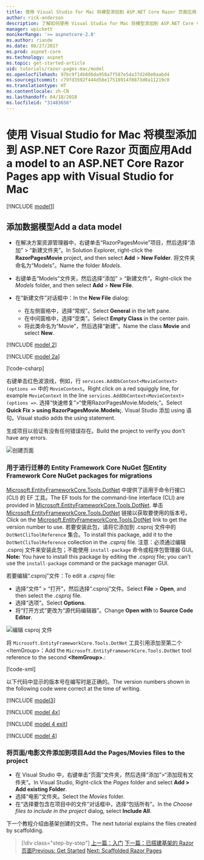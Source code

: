 ```yaml
---
title: 使用 Visual Studio for Mac 将模型添加到 ASP.NET Core Razor 页面应用
author: rick-anderson
description: 了解如何使用 Visual Studio for Mac 将模型添加到 ASP.NET Core 中的 Razor 页面应用。
manager: wpickett
monikerRange: '>= aspnetcore-2.0'
ms.author: riande
ms.date: 08/27/2017
ms.prod: aspnet-core
ms.technology: aspnet
ms.topic: get-started-article
uid: tutorials/razor-pages-mac/model
ms.openlocfilehash: 97bc9f14b8d6da958a7f587e54a37d2d0e0aabd4
ms.sourcegitcommit: c79fd3592f444d58e17518914f8873d0a11219c0
ms.translationtype: HT
ms.contentlocale: zh-CN
ms.lasthandoff: 04/18/2018
ms.locfileid: "31483656"
---
```

# <a name="add-a-model-to-an-aspnet-core-razor-pages-app-with-visual-studio-for-mac"></a><span data-ttu-id="56024-103">使用 Visual Studio for Mac 将模型添加到 ASP.NET Core Razor 页面应用</span><span class="sxs-lookup"><span data-stu-id="56024-103">Add a model to an ASP.NET Core Razor Pages app with Visual Studio for Mac</span></span>

[!INCLUDE [model1](../../includes/RP/model1.md)]

## <a name="add-a-data-model"></a><span data-ttu-id="56024-104">添加数据模型</span><span class="sxs-lookup"><span data-stu-id="56024-104">Add a data model</span></span>

* <span data-ttu-id="56024-105">在解决方案资源管理器中，右键单击“RazorPagesMovie”项目，然后选择“添加” > “新建文件夹”。</span><span class="sxs-lookup"><span data-stu-id="56024-105">In Solution Explorer, right-click the **RazorPagesMovie** project, and then select **Add** > **New Folder**.</span></span> <span data-ttu-id="56024-106">将文件夹命名为“Models”。</span><span class="sxs-lookup"><span data-stu-id="56024-106">Name the folder *Models*.</span></span>
* <span data-ttu-id="56024-107">右键单击“Models”文件夹，然后选择“添加” > “新建文件”。</span><span class="sxs-lookup"><span data-stu-id="56024-107">Right-click the *Models* folder, and then select **Add** > **New File**.</span></span>
* <span data-ttu-id="56024-108">在“新建文件”对话框中：</span><span class="sxs-lookup"><span data-stu-id="56024-108">In the **New File** dialog:</span></span>

  * <span data-ttu-id="56024-109">在左侧窗格中，选择“常规”。</span><span class="sxs-lookup"><span data-stu-id="56024-109">Select **General** in the left pane.</span></span>
  * <span data-ttu-id="56024-110">在中间窗格中，选择“空类”。</span><span class="sxs-lookup"><span data-stu-id="56024-110">Select **Empty Class** in the center pain.</span></span>
  * <span data-ttu-id="56024-111">将此类命名为“Movie”，然后选择“新建”。</span><span class="sxs-lookup"><span data-stu-id="56024-111">Name the class **Movie** and select **New**.</span></span>

[!INCLUDE [model 2](../../includes/RP/model2.md)]

[!INCLUDE [model 2a](../../includes/RP/model2a.md)]

[!code-csharp[](../../tutorials/razor-pages/razor-pages-start/sample/RazorPagesMovie/Startup.cs?name=snippet_ConfigureServices2&highlight=3-6)]

<span data-ttu-id="56024-112">右键单击红色波浪线，例如，行 `services.AddDbContext<MovieContext>(options =>` 中的 `MovieContext`。</span><span class="sxs-lookup"><span data-stu-id="56024-112">Right click on a red squiggly line, for example `MovieContext` in the line `services.AddDbContext<MovieContext>(options =>`.</span></span> <span data-ttu-id="56024-113">选择“快速修复”>“使用RazorPagesMovie.Models;”。</span><span class="sxs-lookup"><span data-stu-id="56024-113">Select **Quick Fix > using RazorPagesMovie.Models;**.</span></span> <span data-ttu-id="56024-114">Visual Studio 添加 using 语句。</span><span class="sxs-lookup"><span data-stu-id="56024-114">Visual studio adds the using statement.</span></span>

<span data-ttu-id="56024-115">生成项目以验证有没有任何错误存在。</span><span class="sxs-lookup"><span data-stu-id="56024-115">Build the project to verify you don't have any errors.</span></span>

![创建页面](model/red.png)

### <a name="entity-framework-core-nuget-packages-for-migrations"></a><span data-ttu-id="56024-117">用于进行迁移的 Entity Framework Core NuGet 包</span><span class="sxs-lookup"><span data-stu-id="56024-117">Entity Framework Core NuGet packages for migrations</span></span>

<span data-ttu-id="56024-118">[Microsoft.EntityFrameworkCore.Tools.DotNet](https://www.nuget.org/packages/Microsoft.EntityFrameworkCore.Tools.DotNet) 中提供了适用于命令行接口 (CLI) 的 EF 工具。</span><span class="sxs-lookup"><span data-stu-id="56024-118">The EF tools for the command-line interface (CLI) are provided in [Microsoft.EntityFrameworkCore.Tools.DotNet](https://www.nuget.org/packages/Microsoft.EntityFrameworkCore.Tools.DotNet).</span></span> <span data-ttu-id="56024-119">单击 [Microsoft.EntityFrameworkCore.Tools.DotNet](https://www.nuget.org/packages/Microsoft.EntityFrameworkCore.Tools.DotNet) 链接以获取要使用的版本号。</span><span class="sxs-lookup"><span data-stu-id="56024-119">Click on the [Microsoft.EntityFrameworkCore.Tools.DotNet](https://www.nuget.org/packages/Microsoft.EntityFrameworkCore.Tools.DotNet) link to get the version number to use.</span></span> <span data-ttu-id="56024-120">若要安装此包，请将它添加到 .csproj 文件中的 `DotNetCliToolReference` 集合。</span><span class="sxs-lookup"><span data-stu-id="56024-120">To install this package, add it to the `DotNetCliToolReference` collection in the *.csproj* file.</span></span> <span data-ttu-id="56024-121">注意：必须通过编辑 .csproj 文件来安装此包；不能使用 `install-package` 命令或程序包管理器 GUI。</span><span class="sxs-lookup"><span data-stu-id="56024-121">**Note:** You have to install this package by editing the *.csproj* file; you can't use the `install-package` command or the package manager GUI.</span></span>

<span data-ttu-id="56024-122">若要编辑“.csproj”文件：</span><span class="sxs-lookup"><span data-stu-id="56024-122">To edit a *.csproj* file:</span></span>

* <span data-ttu-id="56024-123">选择“文件” > “打开”，然后选择“.csproj”文件。</span><span class="sxs-lookup"><span data-stu-id="56024-123">Select **File** > **Open**, and then select the *.csproj* file.</span></span>
* <span data-ttu-id="56024-124">选择“选项”。</span><span class="sxs-lookup"><span data-stu-id="56024-124">Select **Options**.</span></span>
* <span data-ttu-id="56024-125">将“打开方式”更改为“源代码编辑器”。</span><span class="sxs-lookup"><span data-stu-id="56024-125">Change **Open with** to **Source Code Editor**.</span></span>

![编辑 csproj 文件](model/csproj.png)

<span data-ttu-id="56024-127">将 `Microsoft.EntityFrameworkCore.Tools.DotNet` 工具引用添加至第二个 \<ItemGroup>：</span><span class="sxs-lookup"><span data-stu-id="56024-127">Add the `Microsoft.EntityFrameworkCore.Tools.DotNet` tool reference to the second **\<ItemGroup>**.:</span></span>

[!code-xml[](../../tutorials/razor-pages/razor-pages-start/snapshot_cli_sample/RazorPagesMovie/RazorPagesMovie.cli.csproj?highlight=10)]

<span data-ttu-id="56024-128">以下代码中显示的版本号在编写时是正确的。</span><span class="sxs-lookup"><span data-stu-id="56024-128">The version numbers shown in the following code were correct at the time of writing.</span></span>

[!INCLUDE [model3](../../includes/RP/model3.md)]

[!INCLUDE [model 4x](../../includes/RP/model4x.md)]

[!INCLUDE [model 4 exit](../../includes/RP/model4exit.md)]

[!INCLUDE [model 4](../../includes/RP/model4.md)]

### <a name="add-the-pagesmovies-files-to-the-project"></a><span data-ttu-id="56024-129">将页面/电影文件添加到项目</span><span class="sxs-lookup"><span data-stu-id="56024-129">Add the Pages/Movies files to the project</span></span>

* <span data-ttu-id="56024-130">在 Visual Studio 中，右键单击“页面”文件夹，然后选择“添加”>“添加现有文件夹”。</span><span class="sxs-lookup"><span data-stu-id="56024-130">In Visual Studio, Right-click the *Pages* folder and select **Add > Add existing Folder**.</span></span>
* <span data-ttu-id="56024-131">选择“电影”文件夹。</span><span class="sxs-lookup"><span data-stu-id="56024-131">Select the *Movies* folder.</span></span>
* <span data-ttu-id="56024-132">在“选择要包含在项目中的文件”对话框中，选择“包括所有”。</span><span class="sxs-lookup"><span data-stu-id="56024-132">In the *Choose files to include in the project* dialog, select **Include All**.</span></span>

<span data-ttu-id="56024-133">下一个教程介绍由基架创建的文件。</span><span class="sxs-lookup"><span data-stu-id="56024-133">The next tutorial explains the files created by scaffolding.</span></span>

> [!div class="step-by-step"]
> <span data-ttu-id="56024-134">[上一篇：入门](xref:tutorials/razor-pages-mac/razor-pages-start)
> [下一篇：已搭建基架的 Razor 页面](xref:tutorials/razor-pages-mac/page)</span><span class="sxs-lookup"><span data-stu-id="56024-134">[Previous: Get Started](xref:tutorials/razor-pages-mac/razor-pages-start)
[Next: Scaffolded Razor Pages](xref:tutorials/razor-pages-mac/page)</span></span>
